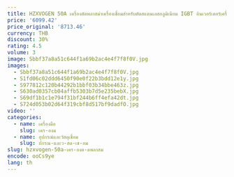 ```yaml
---
title: HZXVOGEN 50A เครื่องตัดพลาสม่าเครื่องเชื่อมสําหรับตัดสแตนเลสอลูมิเนียม IGBT อินเวอร์เตอร์เครื่องตัดพลาสม่า 110/220V
price: '6099.42'
price_original: '8713.46'
currency: THB
discount: 30%
rating: 4.5
volume: 3
image: Sbbf37a8a51c644f1a69b2ac4e4f7f8f0V.jpg
images:
  - Sbbf37a8a51c644f1a69b2ac4e4f7f8f0V.jpg
  - S1fd06c02ddd6450f90e0f22b3bdd12e1y.jpg
  - S977812c120b44292b1bbf03b34bbe463z.jpg
  - S630ad0357cb04affb5303b7d5e235bebX.jpg
  - S69df1b1c1e794f31bf244b6ff4efa42dt.jpg
  - S724d053b02d64f319cbf8d517bf9dadfO.jpg
video: ''
categories:
  - name: เครื่องมือ
    slug: เคร-องม
  - name: อุปกรณ์และวัสดุเชื่อม
    slug: ปกรณ-และว-สด-เช-อม
slug: hzxvogen-50a-เคร-องต-ดพลาสม
encode: ooCs9ye
lang: th
---
```

  